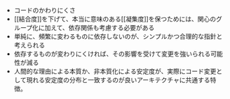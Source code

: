 - コードのかわりにくさ
- [[結合度]]を下げて、本当に意味のある[[凝集度]]を保つためには、関心のグループ化に加えて、依存関係も考慮する必要がある
- 単純に、頻繁に変わるものに依存しないのが、シンプルかつ合理的な指針と考えられる
- 依存するものが変わりにくければ、その影響を受けて変更を強いられる可能性が減る
- 人間的な理由による本質か、非本質化による安定度が、実際にコード変更として現れる安定度の分布と一致するのが良いアーキテクチャに共通する特徴。